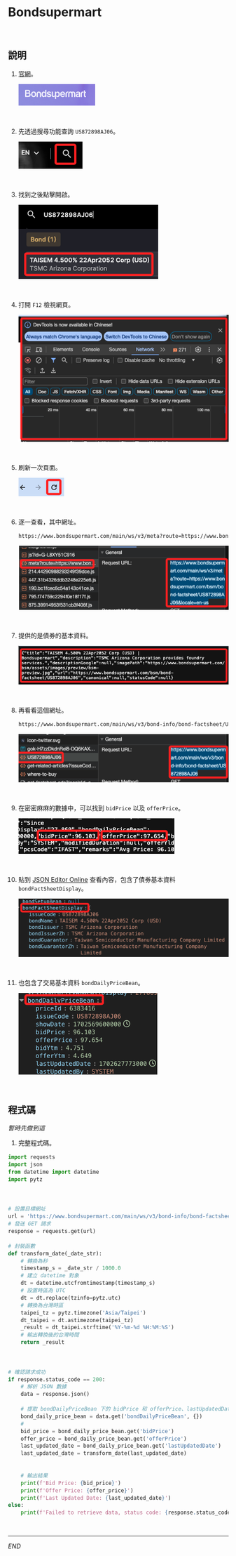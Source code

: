 # Bondsupermart

<br>

## 說明

1. [官網](https://www.bondsupermart.com/bsm/)。

    ![](images/img_12.png)

<br>

2. 先透過搜尋功能查詢 `US872898AJ06`。

    ![](images/img_13.png)

<br>

3. 找到之後點擊開啟。

    ![](images/img_14.png)

<br>

4. 打開 `F12` 檢視網頁。

    ![](images/img_15.png)

<br>

5. 刷新一次頁面。

    ![](images/img_16.png)

<br>

6. 逐一查看，其中網址。

    ```txt
    https://www.bondsupermart.com/main/ws/v3/meta?route=https://www.bondsupermart.com/bsm/bond-factsheet/US872898AJ06&locale=en-us
    ```

    ![](images/img_18.png)

<br>

7. 提供的是債券的基本資料。

    ![](images/img_19.png)

<br>

8. 再看看這個網址。

    ```txt
    https://www.bondsupermart.com/main/ws/v3/bond-info/bond-factsheet/US872898AJ06
    ```

    ![](images/img_20.png)

<br>

9. 在密密麻麻的數據中，可以找到 `bidPrice` 以及 `offerPrice`。

    ![](images/img_17.png)

<br>

10. 貼到 [JSON Editor Online](https://jsoneditoronline.org/#left=local.hogiko&right=local.yorure) 查看內容，包含了債券基本資料 `bondFactSheetDisplay`。

    ![](images/img_21.png)

<br>

11. 也包含了交易基本資料 `bondDailyPriceBean`。

    ![](images/img_22.png)

<br>

## 程式碼

_暫時先做到這_

1. 完整程式碼。

```python
import requests
import json
from datetime import datetime
import pytz



# 設置目標網址
url = 'https://www.bondsupermart.com/main/ws/v3/bond-info/bond-factsheet/US872898AJ06'
# 發送 GET 請求
response = requests.get(url)

# 封裝函數
def transform_date(_date_str):
    # 轉換為秒
    timestamp_s = _date_str / 1000.0
    # 建立 datetime 對象
    dt = datetime.utcfromtimestamp(timestamp_s)
    # 設置時區為 UTC
    dt = dt.replace(tzinfo=pytz.utc)
    # 轉換為台灣時區
    taipei_tz = pytz.timezone('Asia/Taipei')
    dt_taipei = dt.astimezone(taipei_tz)
    _result = dt_taipei.strftime('%Y-%m-%d %H:%M:%S')
    # 輸出轉換後的台灣時間
    return _result



# 確認請求成功
if response.status_code == 200:
    # 解析 JSON 數據
    data = response.json()

    # 提取 bondDailyPriceBean 下的 bidPrice 和 offerPrice、lastUpdatedDate
    bond_daily_price_bean = data.get('bondDailyPriceBean', {})
    #
    bid_price = bond_daily_price_bean.get('bidPrice')
    offer_price = bond_daily_price_bean.get('offerPrice')
    last_updated_date = bond_daily_price_bean.get('lastUpdatedDate')
    last_updated_date = transform_date(last_updated_date)


    # 輸出結果
    print(f'Bid Price: {bid_price}')
    print(f'Offer Price: {offer_price}')
    print(f'Last Updated Date: {last_updated_date}')
else:
    print(f'Failed to retrieve data, status code: {response.status_code}')
```


<br>

---

_END_